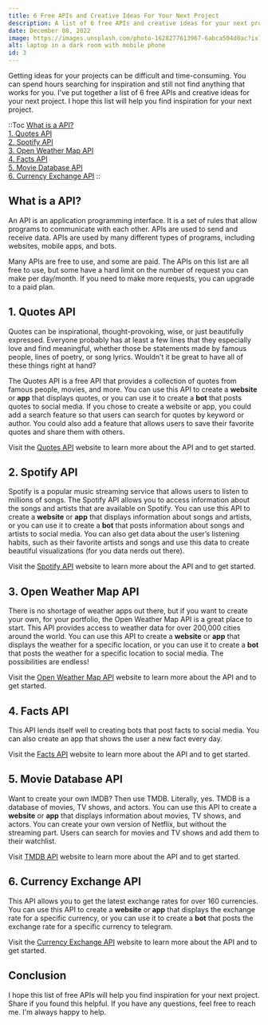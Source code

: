 ```yaml
---
title: 6 Free APIs and Creative Ideas For Your Next Project
description: A list of 6 free APIs and creative ideas for your next project.
date: December 08, 2022
image: https://images.unsplash.com/photo-1628277613967-6abca504d0ac?ixlib=rb-4.0.3&ixid=MnwxMjA3fDB8MHxwaG90by1wYWdlfHx8fGVufDB8fHx8&auto=format&fit=crop&w=2070&q=80
alt: laptop in a dark room with mobile phone
id: 3
---
```


Getting ideas for your projects can be difficult and time-consuming. You can spend hours searching for inspiration and still not find anything that works for you. I've
put together a list of 6 free APIs and creative ideas for your next project. I hope this list will help you find inspiration for your next project.

::Toc
[What is a API?](#what-is-a-api)  
[1. Quotes API](#1-quotes-api)  
[2. Spotify API](#2-spotify-api)  
[3. Open Weather Map API](#3-open-weather-map-api)  
[4. Facts API](#4-facts-api)  
[5. Movie Database API](#5-movie-database-api)  
[6. Currency Exchange API](#6-currency-exchange-api)
::

## What is a API?

An API is an application programming interface. It is a set of rules that allow programs to communicate with each other. APIs are used to send and receive data. APIs are used by many different types of programs, including websites, mobile apps, and bots.

Many APIs are free to use, and some are paid. The APIs on this list are all free to use, but some have a hard limit on the number of request you can make per day/month. If
you need to make more requests, you can upgrade to a paid plan.

## 1. Quotes API

Quotes can be inspirational, thought-provoking, wise, or just beautifully expressed. Everyone probably has at least a few lines that they especially love and find meaningful, whether those be statements made by famous people, lines of poetry, or song lyrics. Wouldn’t it be great to have all of these things right at hand?

The Quotes API is a free API that provides a collection of quotes from famous people, movies, and more. You can use this API to create a **website** or **app** that displays quotes, or you can use it to create a **bot** that posts quotes to social media. If you chose to create a website or app, you could add a search feature so that users can search for quotes by keyword or author. You could also add a feature that allows users to save their favorite quotes and share them with others.

Visit the [Quotes API](https://api-ninjas.com/api/quotes) website to learn more about the API and to get started.

## 2. Spotify API

Spotify is a popular music streaming service that allows users to listen to millions of songs. The Spotify API allows you to access information about the songs and artists that are available on Spotify. You can use this API to create a **website** or **app** that displays information about songs and artists, or you can use it to create a **bot** that posts information about songs and artists to social media. You can also get data about the user’s listening habits, such as their favorite artists and songs and use this data to create beautiful visualizations (for you data nerds out there).

Visit the [Spotify API](https://developer.spotify.com/documentation/web-api/) website to learn more about the API and to get started.

## 3. Open Weather Map API

There is no shortage of weather apps out there, but if you want to create your own, for your portfolio, the Open Weather Map API is a great place to start. This API provides access to weather data for over 200,000 cities around the world. You can use this API to create a **website** or **app** that displays the weather for a specific location, or you can use it to create a **bot** that posts the weather for a specific location to social media. The possibilities are endless!

Visit the [Open Weather Map API](https://openweathermap.org/api) website to learn more about the API and to get started.

## 4. Facts API

This API lends itself well to creating bots that post facts to social media. You can also create an app that shows the user a new fact every day.

Visit the [Facts API](https://api-ninjas.com/api/facts) website to learn more about the API and to get started.

## 5. Movie Database API

Want to create your own IMDB? Then use TMDB. Literally, yes. TMDB is a database of movies, TV shows, and actors. You can use this API to create a **website** or **app** that displays information about movies, TV shows, and actors. You can create your own version of Netflix, but without the streaming part. Users can search for movies and TV shows and add them to their watchlist.

Visit [TMDB API](https://developers.themoviedb.org/3/getting-started/introduction) website to learn more about the API and to get started.

## 6. Currency Exchange API

This API allows you to get the latest exchange rates for over 160 currencies. You can use this API to create a **website** or **app** that displays the exchange rate for a specific currency, or you can use it to create a **bot** that posts the exchange rate for a specific currency to telegram.

Visit the [Currency Exchange API](https://api-ninjas.com/api/convertcurrency) website to learn more about the API and to get started.

## Conclusion

I hope this list of free APIs will help you find inspiration for your next project. Share if you found this helpful. If you have any questions, feel free to reach me. I'm always happy to help.
